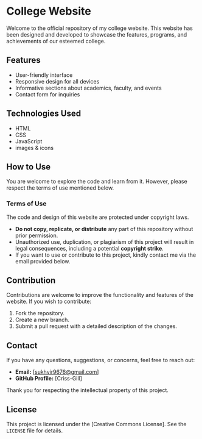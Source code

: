 # College Website  

Welcome to the official repository of my college website. This website has been designed and developed to showcase the features, programs, and achievements of our esteemed college.  

## Features  
- User-friendly interface  
- Responsive design for all devices  
- Informative sections about academics, faculty, and events  
- Contact form for inquiries  

## Technologies Used  
- HTML  
- CSS  
- JavaScript  
- images & icons  

## How to Use  
You are welcome to explore the code and learn from it. However, please respect the terms of use mentioned below.  

### Terms of Use  
The code and design of this website are protected under copyright laws.  
- **Do not copy, replicate, or distribute** any part of this repository without prior permission.  
- Unauthorized use, duplication, or plagiarism of this project will result in legal consequences, including a potential **copyright strike**.  
- If you want to use or contribute to this project, kindly contact me via the email provided below.  

## Contribution  
Contributions are welcome to improve the functionality and features of the website. If you wish to contribute:  
1. Fork the repository.  
2. Create a new branch.  
3. Submit a pull request with a detailed description of the changes.  

## Contact  
If you have any questions, suggestions, or concerns, feel free to reach out:  
- **Email:** [sukhvir9676@gmail.com]  
- **GitHub Profile:** [Criss-Gill]  

Thank you for respecting the intellectual property of this project.  

## License  
This project is licensed under the [Creative Commons License]. See the `LICENSE` file for details.
